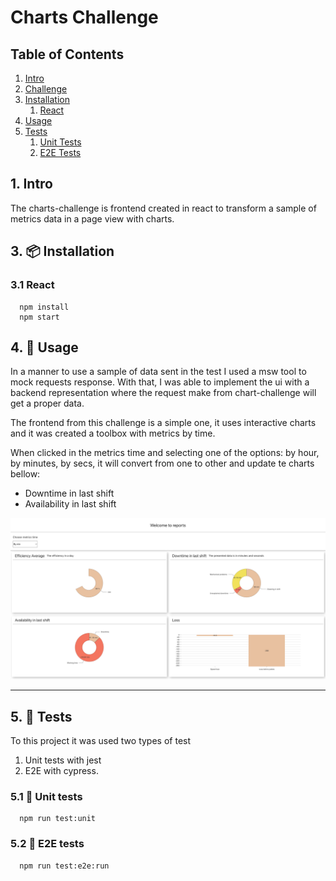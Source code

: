 # Charts Challenge

## Table of Contents

<!-- vscode-markdown-toc -->

1. [Intro](#Intro)
2. [Challenge](#Intro)
3. [Installation](#Installation)
   1. [React](#React)
4. [Usage](#Usage)
5. [Tests](#Tests)
   1. [Unit Tests](#unitTests)
   2. [E2E Tests](#e2eTests)

## 1. <a name='Intro'></a>Intro

The charts-challenge is frontend created in react to transform a sample of metrics data in a page view with charts.

## 3. 📦 <a name='Installation'></a>Installation

### 3.1 React

```
  npm install
  npm start
```

## 4. 📖 <a name='Usage'></a>Usage

In a manner to use a sample of data sent in the test I used a msw tool to mock requests response. With that, I was able to implement the ui with a backend representation where the request make from chart-challenge will get a proper data.

The frontend from this challenge is a simple one, it uses interactive charts and it was created a toolbox with metrics by time.

When clicked in the metrics time and selecting one of the options: by hour, by minutes, by secs, it will convert from one to other and update te charts bellow:

- Downtime in last shift
- Availability in last shift

![picture](public/images/charts-challenge-screen.png)

---

## 5. 📄 <a name='Tests'></a>Tests

To this project it was used two types of test

1. Unit tests with jest
2. E2E with cypress.

### 5.1 📄 <a name='unitTests'></a>Unit tests

```
  npm run test:unit
```

### 5.2 📄 <a name='e2eTests'></a>E2E tests

```
  npm run test:e2e:run
```
